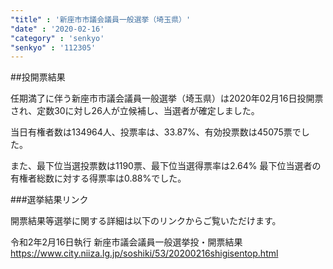 ```yaml
---
"title" : '新座市市議会議員一般選挙（埼玉県）'
"date" : '2020-02-16'
"category" : 'senkyo'
"senkyo" : '112305'
---
```


##投開票結果

任期満了に伴う新座市市議会議員一般選挙（埼玉県）は2020年02月16日投開票され、定数30に対し26人が立候補し、当選者が確定しました。

当日有権者数は134964人、投票率は、33.87%、有効投票数は45075票でした。

また、最下位当選投票数は1190票、最下位当選得票率は2.64%
最下位当選者の有権者総数に対する得票率は0.88%でした。


###選挙結果リンク

開票結果等選挙に関する詳細は以下のリンクからご覧いただけます。

令和2年2月16日執行 新座市議会議員一般選挙投・開票結果
https://www.city.niiza.lg.jp/soshiki/53/20200216shigisentop.html




